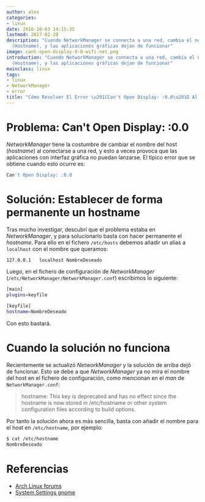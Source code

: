 ```yaml
---
author: alex
categories:
- linux
date: 2016-10-03 14:15:35
lastmod: 2017-02-20
description: "Cuando NetworkManager se connecta a una red, cambia el nombre de host
  (Hostname), y las aplicaciones gráficas dejan de funcionar"
image: cant-open-display-0-0-wifi-net.png
introduction: "Cuando NetworkManager se connecta a una red, cambia el nombre de host
  (Hostname), y las aplicaciones gráficas dejan de funcionar"
mainclass: linux
tags:
- linux
- NetworkManager
- error
title: "Cómo Resolver El Error \u201CCan't Open Display: :0.0\u201D Al Conectarse a Una Red Wi-Fi"
---
```


# Problema: Can't Open Display: :0.0

_NetworkManager_ tiene la costumbre de cambiar el nombre del host (_hostname_) al conectarse a una red, y esto a veces provoca que las aplicaciones con interfaz gráfica no puedan lanzarse. El típico error que se obtiene cuando esto ocurre es:

```bash
Can't Open Display: :0.0
```

<!--more--><!--ad-->

# Solución: Establecer de forma permanente un hostname

Tras mucho investigar, descubrí que el problema estaba en _NetworkManager_, y para solucionarlo basta con hacer permanente el _hostname_. Para ello en el fichero `/etc/hosts` debemos añadir un alias a `localhost` con el nombre que queramos:

```bash
127.0.0.1	localhost NombreDeseado
```

Luego, en el fichero de configuración de _NetworkManager_ (`/etc/NetworkManager/NetworkManager.conf`) escribimos lo siguiente:

```bash
[main]
plugins=keyfile

[keyfile]
hostname=NombreDeseado
```

Con esto bastará.

# Cuando la solución no funciona

Recientemente se actualizó _NetworkManager_ y la solución de arriba dejó de funcionar. Esto se debe a que _NetworkManager_ ya no mira el nombre del host en el fichero de configuración, como mencionan en el _man_ de `NetworkManager.conf`:

> hostname: This key is deprecated and has no effect since the hostname is now stored in /etc/hostname or other system configuration files according to build options.

Por tanto la solución ahora es más sencilla, basta con añadir el nombre para el host en `/etc/hostname`, por ejemplo:

```bash
$ cat /etc/hostname
NombreDeseado
```

# Referencias

- [Arch Linux forums](https://bbs.archlinux.org/viewtopic.php?id=59575 "Can't open display: :0.0")
- [System Settings gnome](https://wiki.gnome.org/Projects/NetworkManager/SystemSettings "System settings gnome")
